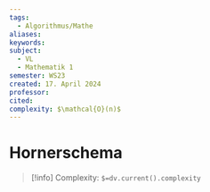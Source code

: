 ```yaml
---
tags:
  - Algorithmus/Mathe
aliases: 
keywords: 
subject:
  - VL
  - Mathematik 1
semester: WS23
created: 17. April 2024
professor: 
cited: 
complexity: $\mathcal{O}(n)$
---
```

 

# Hornerschema

> [!info] Complexity: `$=dv.current().complexity`